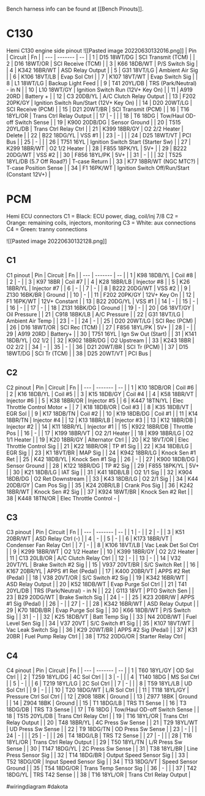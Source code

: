 Bench harness info can be found at [[Bench Pinouts]].
# C130
Hemi C130 engine side pinout
![[Pasted image 20220630132016.png]]
| Pin | Circuit | Fn |
| --- | ------- | -- |
| 1 | D15 18WT/DG | SCI Transmit (TCM) |
| 2 | D16 18WT/OR | SCI Receive (TCM) |
| 3 | K66 18DB/WT | P/S Switch Sig |
| 4 | K342 16BR/WT | ASD Relay Output |
| 5 | G31 18VT/LG | Ambient Air Sig |
| 6 | K106 18VT/LB | Evap Sol Ctrl |
| 7 | K107 18VT/WT | Evap Switch Sig |
| 8 | L1 18WT/LG | Backup Light Feed |
| 9 | T41 20YL/DB | TRS (Park/Neutral) - in N |
| 10 | L10 18WT/GY | Ignition Switch Run (12V+ Key On) |
| 11 | A919 20RD | Battery + |
| 12 | C3 20DB/YL | A/C Clutch Relay Output |
| 13 | F202 20PK/GY | Ignition Switch Run/Start (12V+ Key On) |
| 14 | D20 20WT/LG | SCI Receive (PCM) |
| 15 | D21 20WT/BR | SCI Transmit (PCM) |
| 16 | T16 18YL/OR | Trans Ctrl Relay Output |
| 17 | - | |
| 18 | T6 18DG | Tow/Haul OD-off Switch Sense |
| 19 | K900 20DB/DG | Sensor Ground |
| 20 | T515 20YL/DB | Trans Ctrl Relay Ctrl |
| 21 | K399 18BR/GY | O2 2/2 Heater | Delete |
| 22 | B22 18DG/YL | VSS #1 |
| 23 | - | |
| 24 | D25 18WT/VT | PCI Bus |
| 25 | - | |
| 26 | T751 16YL | Ignition Switch Start (Starter Sw) |
| 27 | K299 18BR/WT | O2 1/2 Heater |
| 28 | F855 18PK/YL | 5V+ |
| 29 | B222 20DG/WT | VSS #2 |
| 30 | F856 18YL/PK | 5V+ |
| 31 | - | |
| 32 | T525 18YL/DB (5.7 Off Road?) | T-case Return |
| 33 | K77 18BR/WT (NGC MTC?) | T-case Position Sense |
| 34 | F1 16PK/WT | Ignition Switch Off/Run/Start (Constant 12V+) |

# PCM
Hemi ECU connectors
C1 = Black: ECU power, diag, coil/inj 7/8
C2 = Orange: remaining coils, injectors, monitoring
C3 = White: aux connections
C4 = Green: tranny connections

![[Pasted image 20220630132128.png]]

## C1
C1 pinout
| Pin | Circuit | Fn |
| --- | ------- | -- |
| 1 | K98 18DB/YL | Coil #8 |
| 2 | - |
| 3 | K97 18BR | Coil #7 |
| 4 | K28 18BR/LB | Injector #8 |
| 5 | K26 18BR/YL | Injector #7 |
| 6 | - |
| 7 | - |
| 8 | B222 20DG/WT | VSS #2 |
| 9 | Z130 16BK/BR | Ground |
| 10 | - |
| 11 | F202 20PK/GY | 12V+ Key On |
| 12 | F1 16PK/WT | 12V+ Constant |
| 13 | B22 20DG/YL | VSS #1 |
| 14 | - |
| 15 | - |
| 16 | - |
| 17 | - |
| 18 | Z131 16BK/DG | Ground |
| 19 | - |
| 20 | G6 18VT/GY | Oil Pressure |
| 21 | C918 18BK/LB | A/C Pressure |
| 22 | G31 18VT/LG | Ambient Air Temp |
| 23 | - |
| 24 | - |
| 25 | D20 20WT/LG | SCI Rec (PCM) |
| 26 | D16 18WT/OR | SCI Rec (TCM) |
| 27 | F856 18YL/PK | 5V+ |
| 28 | - |
| 29 | A919 20RD | Battery+ |
| 30 | T751 16YL | Ign Sw Out (Start) |
| 31 | K141 18DB/YL | O2 1/2 |
| 32 | K902 18BR/DG | O2 Upstream |
| 33 | K243 18BR | O2 2/2 |
| 34 | - |
| 35 | - |
| 36 | D21 20WT/BR | SCI Tr (PCM) |
| 37 | D15 18WT/DG | SCI Tr (TCM) |
| 38 | D25 20WT/VT | PCI Bus |

## C2
C2 pinout
| Pin | Circuit | Fn |
| --- | ------- | -- |
| 1 | K10 18DB/OR | Coil #6 |
| 2 | K16 18DB/YL | Coil #5 |
| 3 | K15 18DB/GY | Coil #4 |
| 4 | K58 18BR/VT | Injector #6 |
| 5 | K38 18BR/OR | Injector #5 |
| 6 | K447 18TN/YL | Elec Throttle Control Motor + |
| 7 | K18 18DB/OR | Coil #3 |
| 8 | K35 18DB/VT | EGR Sol |
| 9 | K17 18DB/TN | Coil #2 |
| 10 | K19 18DB/DG | Coil #1 |
| 11 | K14 18BR/TN | Injector #4 |
| 12 | K13 18BR/LB | Injector #3 |
| 13 | K12 18BR/DB | Injector #2 |
| 14 | K11 18BR/YL | Injector #1 |
| 15 | K922 18BR/DB | Throttle Pos |
| 16 | - |
| 17 | K199 18BR/VT | O2 2/1 Heater |
| 18 | K99 18BR/LG | O2 1/1 Heater |
| 19 | K20 18BR/GY | Alternator Ctrl |
| 20 | K2 18VT/OR | Elec Throttle Control Sig |
| 21 | K22 18BR/OR | TP #1 Sig |
| 22 | K34 18DB/LG | EGR Sig |
| 23 | K1 18VT/BR | MAP Sig |
| 24 | K942 18BR/LG | Knock Sen #1 Ret |
| 25 | K42 18DB/YL | Knock Sen #1 Sig |
| 26 | - |
| 27 | K900 18DB/DG | Sensor Ground |
| 28 | K122 18BR/DG | TP #2 Sig |
| 29 | F855 18PK/YL | 5V+ |
| 30 | K21 18DB/LG | IAT Sig |
| 31 | K41 18DB/LB | O2 1/1 Sig |
| 32 | K904 18DB/DG | O2 Ret Downstream |
| 33 | K43 18DB/LG | O2 2/1 Sig |
| 34 | K44 20DB/GY | Cam Pos Sig |
| 35 | K24 20BR/LB | Crank Pos Sig |
| 36 | K242 18BR/WT | Knock Sen #2 Sig |
| 37 | K924 18WT/BR | Knock Sen #2 Ret |
| 38 | K448 18TN/OR | Elec Throttle Control - |

## C3
C3 pinout
| Pin | Circuit | Fn |
| --- | ------- | -- |
| 1 | - |
| 2 | - |
| 3 | K51 20BR/WT | ASD Relay Ctrl (-) |
| 4 | - |
| 5 | - |
| 6 | K173 18BR/VT | Condenser Fan Relay Ctrl |
| 7 | - |
| 8 | K106 18VT/LB | Vac Leak Det Sol Ctrl |
| 9 | K299 18BR/WT | O2 1/2 Heater |
| 10 | K399 18BR/GY | O2 2/2 Heater |
| 11 | C13 20LB/OR | A/C Clutch Relay Ctrl |
| 12 | - |
| 13 | - |
| 14 | V32 20VT/YL | Brake Switch #2 Sig |
| 15 | V937 20VT/BR | S/C Switch Ret |
| 16 | K167 20BR/YL | APPS #1 Ret (Pedal) |
| 17 | K400 20BR/VT | APPS #2 Ret (Pedal) |
| 18 | V38 20VT/OR | S/C Switch #2 Sig |
| 19 | K342 16BR/WT | ASD Relay Output |
| 20 | K52 18DB/WT | Evap Purge Sol Ctrl |
| 21 | T41 20YL/DB | TRS (Park/Neutral) - in N |
| 22 | G113 18VT | PTO Switch Sen |
| 23 | B29 20DG/WT | Brake Switch Sig |
| 24 | - |
| 25 | K23 20BR/W | APPS #1 Sig (Pedal) |
| 26 | - |
| 27 | - |
| 28 | K342 16BR/WT | ASD Relay Output |
| 29 | K70 18DB/BR | Evap Purge Sol Sig |
| 30 | K66 18DB/WT | P/S Switch Sig |
| 31 | - |
| 32 | K25 18DB/VT | Batt Temp Sig |
| 33 | N4 20DB/WT | Fuel Level Sen Sig |
| 34 | V37 20VT | S/C Switch #1 Sig |
| 35 | K107 18VT/WT | Vac Leak Switch Sig |
| 36 | K29 20WT/BR | APPS #2 Sig (Pedal) |
| 37 | K31 20BR | Fuel Pump Relay Ctrl |
| 38 | T752 20DG/OR | Starter Relay Ctrl |

## C4
C4 pinout
| Pin | Circuit | Fn |
| --- | ------- | -- |
| 1 | T60 18YL/GY | OD Sol Ctrl |
| 2 | T259 18YL/DG | 4C Sol Ctrl |
| 3 | - | |
| 4 | T140 18DG | MS Sol Ctrl |
| 5 | - | |
| 6 | T219 18YL/LG | 2C Sol Ctrl |
| 7 | - | |
| 8 | T59 18YL/LB | UD Sol Ctrl |
| 9 | - | |
| 10 | T20 18DG/WT | L/R Sol Ctrl |
| 11 | T118 18YL/GY | Pressure Ctrl Sol Ctrl |
| 12 | Z908 18BK | Ground |
| 13 | Z977 18BK | Ground |
| 14 | Z904 18BK | Ground |
| 15 | T1 18DG/LB | TRS T1 Sense |
| 16 | T3 18DG/DB | TRS T3 Sense |
| 17 | T6 18DG | Tow/Haul OD-off Switch Sense |
| 18 | T515 20YL/DB | Trans Ctrl Relay Ctrl |
| 19 | T16 18YL/OR | Trans Ctrl Relay Output |
| 20 | T48 18BR/YL | 4C Press Sw Sense |
| 21 | T29 18YL/WT | UD Press Sw Sense |
| 22 | T9 18DG/TN | OD Press Sw Sense |
| 23 | - | |
| 24 | - | |
| 25 | - | |
| 26 | T4 18DG/LB | TRS T2 Sense |
| 27 | - | |
| 28 | T16 18YL/OR | Trans Ctrl Relay Output |
| 29 | T50 18YL/TN | L/R Press Sw Sense |
| 30 | T147 18DG/YL | 2C Press Sw Sense |
| 31 | T38 18YL/BR | Line Press Sensor Sig |
| 32 | T14 18DG/BR | Output Speed Sensor Sig |
| 33 | T52 18DG/OR | Input Speed Sensor Sig |
| 34 | T13 18DG/VT | Speed Sensor Ground |
| 35 | T54 18DG/OR | Trans Temp Sensor Sig |
| 36 | - | |
| 37 | T42 18DG/YL | TRS T42 Sense |
| 38 | T16 18YL/OR | Trans Ctrl Relay Output |

#wiringdiagram #dakota 